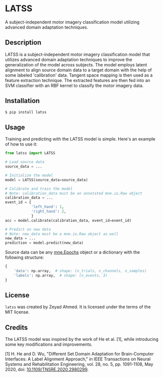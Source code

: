 # LATSS

A subject-independent motor imagery classification model utilizing advanced domain adaptation techniques.

## Description

LATSS is a subject-independent motor imagery classification model that utilizes advanced domain adaptation techniques to improve the generalization of the model across subjects. The model employs latent alignment to align source domain data to a target domain with the help of some labeled 'calibration' data. Tangent space mapping is then used as a feature extraction technique. The extracted features are then fed into an SVM classifier with an RBF kernel to classify the motor imagery data.

## Installation

```bash
$ pip install latss
```

## Usage

Training and predicting with the LATSS model is simple. Here's an example of how to use it:

```python
from latss import LATSS

# Load source data
source_data = ...

# Initialize the model
model = LATSS(source_data=source_data)

# Calibrate and train the model
# Note: calibration_data must be an annotated mne.io.Raw object
calibration_data = ...
event_id = {
            'left_hand': 1,
            'right_hand': 2,
            }
acc = model.calibrate(calibration_data, event_id=event_id)

# Predict on new data
# Note: new_data must be a mne.io.Raw object as well
new_data = ...
prediction = model.predict(new_data)
```
  
  
Source data can be any [mne.Epochs](https://mne.tools/stable/generated/mne.Epochs.html) object or a dictionary with the following structure:
```python
{
    'data': np.array,  # shape: (n_trials, n_channels, n_samples)
    'labels': np.array,  # shape: (n_events, 3)
}
```


## License

`latss` was created by Zeyad Ahmed. It is licensed under the terms
of the MIT license.

## Credits

The LATSS model was inspired by the work of He et al. [1], while introducing some key modifications and improvements.

[1] H. He and D. Wu, "Different Set Domain Adaptation for Brain-Computer Interfaces: A Label Alignment Approach," in IEEE Transactions on Neural Systems and Rehabilitation Engineering, vol. 28, no. 5, pp. 1091-1108, May 2020, doi: [10.1109/TNSRE.2020.2980299](https://doi.org/10.1109/TNSRE.2020.2980299).


